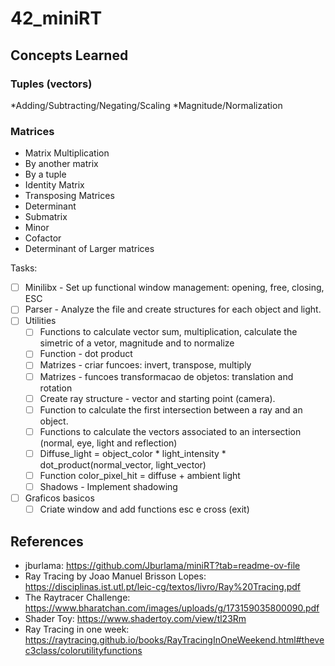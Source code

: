 # 42_miniRT
## Concepts Learned
### Tuples (vectors)
*Adding/Subtracting/Negating/Scaling
*Magnitude/Normalization
### Matrices
* Matrix Multiplication
*   By another matrix
*   By a tuple
* Identity Matrix
* Transposing Matrices
* Determinant
*   Submatrix
*   Minor
*   Cofactor
*   Determinant of Larger matrices

Tasks:
- [ ] Minilibx - Set up functional window management: opening, free, closing, ESC
- [ ] Parser - Analyze the file and create structures for each object and light.  
- [ ] Utilities  
  - [ ] Functions to calculate vector sum, multiplication, calculate the simetric of a vetor, magnitude and to normalize  
  - [ ] Function - dot product  
  - [ ] Matrizes - criar funcoes: invert, transpose, multiply  
  - [ ] Matrizes - funcoes transformacao de objetos: translation and rotation  
  - [ ] Create ray structure - vector and starting point (camera).  
  - [ ] Function to calculate the first intersection between a ray and an object.  
  - [ ] Functions to calculate the vectors associated to an intersection (normal, eye, light and reflection)  
  - [ ] Diffuse_light = object_color * light_intensity * dot_product(normal_vector, light_vector)  
  - [ ] Function color_pixel_hit = diffuse + ambient light
  - [ ] Shadows - Implement shadowing
- [ ] Graficos basicos  
  - [ ] Criate window and add functions esc e cross (exit)  

## References
* jburlama: https://github.com/Jburlama/miniRT?tab=readme-ov-file
* Ray Tracing by Joao Manuel Brisson Lopes: https://disciplinas.ist.utl.pt/leic-cg/textos/livro/Ray%20Tracing.pdf
* The Raytracer Challenge: https://www.bharatchan.com/images/uploads/g/173159035800090.pdf
* Shader Toy: https://www.shadertoy.com/view/tl23Rm
* Ray Tracing in one week: https://raytracing.github.io/books/RayTracingInOneWeekend.html#thevec3class/colorutilityfunctions
